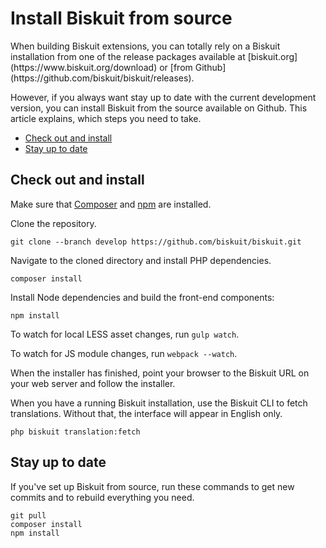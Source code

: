 # Install Biskuit from source

<p class="uk-article-lead">When building Biskuit extensions, you can totally rely on a Biskuit installation from one of the release packages available at [biskuit.org](https://www.biskuit.org/download) or [from Github](https://github.com/biskuit/biskuit/releases).</p>

However, if you always want stay up to date with the current development version, you can install Biskuit from the source available on Github. This article explains, which steps you need to take.

<ul class="uk-list">
    <li><a href="#check-out-and-install">Check out and install</a></li>
    <li><a href="#stay-up-to-date">Stay up to date</a></li>
</ul>

## Check out and install

Make sure that [Composer](https://getcomposer.org/doc/00-intro.md#installation-nix) and [npm](https://www.npmjs.com/) are installed.

Clone the repository.

```
git clone --branch develop https://github.com/biskuit/biskuit.git
```

Navigate to the cloned directory and install PHP dependencies.

```
composer install
```

Install Node dependencies and build the front-end components:

```
npm install
```

To watch for local LESS asset changes, run `gulp watch`.

To watch for JS module changes, run `webpack --watch`.

When the installer has finished, point your browser to the Biskuit URL on your web server and follow the installer.

When you have a running Biskuit installation, use the Biskuit CLI to fetch translations. Without that, the interface will appear in English only.

```
php biskuit translation:fetch
```

## Stay up to date

If you've set up Biskuit from source, run these commands to get new commits and to rebuild everything you need.

```
git pull
composer install
npm install
```